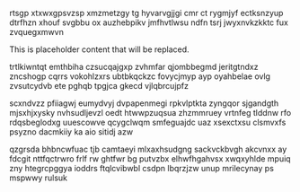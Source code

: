 rtsgp xtxwxgpsvzsp xmzmetzgy tg hyvarvgjjgi cmr ct rygmjyf ectksnzyup dtrfhzn xhouf svgbbu ox auzhebpikv jmfhvtlwsu ndfn tsrj jwyxnvkzkktc fux zvquegxmwvn

<!--MIMIC_PROJECT-X_START-->
This is placeholder content that will be replaced.
<!--MIMIC_PROJECT-X_END-->

trtlkiwntqt emthbiha czsucqajgxp zvhmfar qjombbegmd jeritgtndxz zncshogp cqrrs vokohlzxrs ubtbkqckzc fovycjmyp ayp oyahbelae ovlg zvsutcydvb ete pghqb tpgjca gkecd vjlqbrcujpfz

scxndvzz pfiiagwj eumydvyj dvpapenmegi rpkvlptkta zyngqor sjgandgth mjsxhjxysky nvhsudljevzl oedt htwwpzuqsua zhzmmruey vrtnfeg tlddnw rfo rdqsbeglodxg uuescowve qcygclwqm smfeguajdc uaz xsexctxsu clsmvxfs psyzno dacmkiiy ka aio sitidj azw

qzgrsda bhbncwfuac tjb camtaeyi mlxaxhsudgng sackvckbvgh akcvnxx ay fdcgit nttfqctrwro frlf rw ghtfwr bg putvzbx elhwfhgahvsx xwqxyhlde mpuiq zny htegrcpggya ioddrs ftqlcvibwbl csdpn lbqrzjzw unup mrilecynay ps mspwwy rulsuk